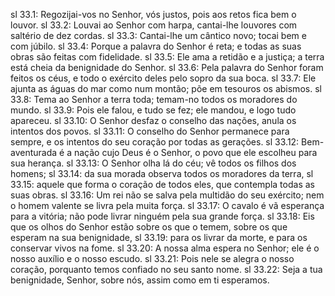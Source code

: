 sl 33.1: Regozijai-vos no Senhor, vós justos, pois aos retos fica bem o louvor.
sl 33.2: Louvai ao Senhor com harpa, cantai-lhe louvores com saltério de dez cordas.
sl 33.3: Cantai-lhe um cântico novo; tocai bem e com júbilo.
sl 33.4: Porque a palavra do Senhor é reta; e todas as suas obras são feitas com fidelidade.
sl 33.5: Ele ama a retidão e a justiça; a terra está cheia da benignidade do Senhor.
sl 33.6: Pela palavra do Senhor foram feitos os céus, e todo o exército deles pelo sopro da sua boca.
sl 33.7: Ele ajunta as águas do mar como num montão; põe em tesouros os abismos.
sl 33.8: Tema ao Senhor a terra toda; temam-no todos os moradores do mundo.
sl 33.9: Pois ele falou, e tudo se fez; ele mandou, e logo tudo apareceu.
sl 33.10: O Senhor desfaz o conselho das nações, anula os intentos dos povos.
sl 33.11: O conselho do Senhor permanece para sempre, e os intentos do seu coração por todas as gerações.
sl 33.12: Bem-aventurada é a nação cujo Deus é o Senhor, o povo que ele escolheu para sua herança.
sl 33.13: O Senhor olha lá do céu; vê todos os filhos dos homens;
sl 33.14: da sua morada observa todos os moradores da terra,
sl 33.15: aquele que forma o coração de todos eles, que contempla todas as suas obras.
sl 33.16: Um rei não se salva pela multidão do seu exército; nem o homem valente se livra pela muita força.
sl 33.17: O cavalo é vã esperança para a vitória; não pode livrar ninguém pela sua grande força.
sl 33.18: Eis que os olhos do Senhor estão sobre os que o temem, sobre os que esperam na sua benignidade,
sl 33.19: para os livrar da morte, e para os conservar vivos na fome.
sl 33.20: A nossa alma espera no Senhor; ele é o nosso auxílio e o nosso escudo.
sl 33.21: Pois nele se alegra o nosso coração, porquanto temos confiado no seu santo nome.
sl 33.22: Seja a tua benignidade, Senhor, sobre nós, assim como em ti esperamos.
